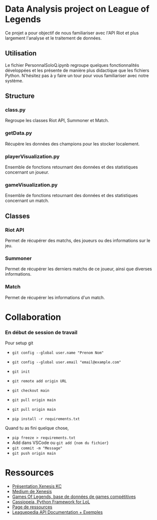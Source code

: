 # Data Analysis project on League of Legends

Ce projet a pour objectif de nous familiariser avec l'API Riot et plus largement l'analyse et le traitement de données.

## Utilisation

Le fichier PersonnalSoloQ.ipynb regroupe quelques fonctionnalités développées et les présente de manière plus didactique que les fichiers Python. N'hésitez pas à y faire un tour pour vous familiariser avec notre système.

## Structure

### class.py

Regroupe les classes Riot API, Summoner et Match.

### getData.py

Récupère les données des champions pour les stocker localement.

### playerVisualization.py

Ensemble de fonctions retournant des données et des statistiques concernant un joueur.

### gameVisualization.py

Ensemble de fonctions retournant des données et des statistiques concernant un match.

## Classes

### Riot API

Permet de récupérer des matchs, des joueurs ou des informations sur le jeu.

### Summoner

Permet de récupérer les derniers matchs de ce joueur, ainsi que diverses informations.

### Match

Permet de récupérer les informations d'un match.

# Collaboration

### En début de session de travail
Pour setup git
- `git config --global user.name "Prenom Nom"`
- `git config --global user.email "email@example.com"`
- `git init`
- `git remote add origin URL`
- `git checkout main`
- `git pull origin main`

- `git pull origin main`
- `pip install -r requirements.txt`

Quand tu as fini quelque chose,
- `pip freeze > requirements.txt`
- Add dans VSCode ou `git add {nom du fichier}`
- `git commit -m "Message"`
- `git push origin main`

# Ressources

- [Présentation Xenesis KC](https://docs.google.com/presentation/d/1QJ1j6equyFwtu5QiQ89mr3pzyWe6KlVPDf3v8ZLFNAA/edit#slide=id.g2ac048e641f_0_413)
- [Medium de Xenesis](https://medium.com/@benjamin.castet)
- [Games Of Legends, base de données de games compétitives](https://gol.gg/esports/home/)
- [Cassiopeia, Python Framework for LoL](https://github.com/meraki-analytics/cassiopeia)
- [Page de ressources](https://github.com/FloPrm/lol_analytics)
- [Leaguepedia API Documentation + Exemples](https://lol.fandom.com/wiki/Help:Leaguepedia_API)

